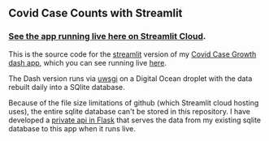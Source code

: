 ## Covid Case Counts with Streamlit

### [See the app running live here on Streamlit Cloud](https://covidcases.streamlitapp.com).

This is the source code for the [streamlit](https://streamlit.io) version of my [Covid Case Growth dash app](https://github.com/astrowonk/covid_dash), which you can see running live [here](https://marcoshuerta.com/dash/covid/).

The Dash version runs via [uwsgi](https://marcoshuerta.com/hugo/posts/deploying-uwsgi-for-dash/) on a Digital Ocean droplet with the data rebuilt daily into a SQlite database.

Because of the file size limitations of github (which Streamlit cloud hosting uses), the entire sqlite database can't be stored in this repository. I have developed a [private api in Flask](https://github.com/astrowonk/covid_dash/blob/main/rest_api.py) that serves the data from my existing sqlite database to this app when it runs live.
